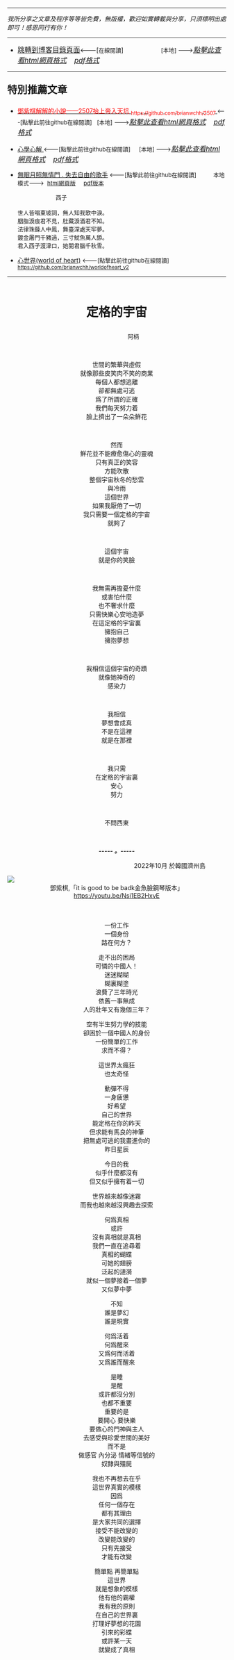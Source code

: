 ***
*我所分享之文章及程序等等皆免費，無版權，歡迎如實轉載與分享，只須標明出處即可！感恩同行有你！* 
****
- [<font size=3>跳轉到博客目錄頁面</font>](../../tableOfContent.md)<---[<font size=2>在線閱讀</font>]&nbsp;&nbsp; &nbsp; &nbsp; &nbsp; &nbsp; &nbsp; &nbsp; &nbsp; &nbsp;&nbsp; &nbsp;  <font size=2> [本地] ---></font><font size=3>[*_點擊此查看html網頁格式_*](../../tableOfContent.html)&nbsp; &nbsp; [*_pdf格式_*](../../tableOfContent.md.pdf)</font>
****

### <p style="font-size: 23px; font-weight:900;">特別推薦文章</p>

- [<font color=red> 鄧紫棋解解的小說——2507抬上帝入天坑 <sub>https://github.com/brianwchh/2507 </sub></font>](https://github.com/brianwchh/worldofheart_v2/blob/main/md_and_html/%E9%84%A7%E7%B4%AB%E6%A3%8B%E8%A7%A3%E8%A7%A3%E7%9A%84%E5%B0%8F%E8%AA%AA%E2%80%94%E2%80%942507%E6%8A%AC%E4%B8%8A%E5%B8%9D%E5%85%A5%E5%A4%A9%E5%9D%91.md)<font size=2><---[點擊此前往github在線閱讀]</font>&nbsp;&nbsp; <font size=2> [本地] ---></font><font size=3>[*_點擊此查看html網頁格式_*](../../md_and_html/鄧紫棋解解的小說——2507抬上帝入天坑.html)&nbsp; &nbsp; [*_pdf格式_*](../../md_and_html/鄧紫棋解解的小說——2507抬上帝入天坑.md.pdf)</font> 

- [<font  > 心學心解 </font>](https://github.com/brianwchh/worldofheart_v2/blob/main/md_and_html/%E5%BF%83%E5%AD%B8%E6%96%B0%E8%A7%A3.md)<font size=2><---[點擊此前往github在線閱讀]</font>&nbsp;&nbsp; &nbsp;   <font size=2> [本地] ---></font><font size=3>[*_點擊此查看html網頁格式_*](../../md_and_html/心學新解.html)&nbsp; &nbsp; [*_pdf格式_*](../../md_and_html/心學新解.md.pdf)</font> 

- [<font  >無眠月照無情門 . 失去自由的歌手</font>](https://github.com/brianwchh/worldofheart_v2/blob/main/md_and_html/%E7%84%A1%E7%9C%A0%E6%9C%88%E7%85%A7%E7%84%A1%E6%83%85%E9%96%80.md)<font size=2> <---[點擊此前往github在線閱讀]</font> &nbsp;&nbsp;&nbsp;&nbsp;&nbsp;&nbsp;&nbsp;&nbsp; <font size=2>本地模式---> &nbsp;[html網頁版](../../md_and_html/無眠月照無情門.html) &nbsp;&nbsp;&nbsp; [pdf版本](../../md_and_html/無眠月照無情門.md.pdf) </font>

    <p><font size=2>&nbsp; &nbsp; &nbsp; &nbsp; &nbsp; &nbsp; &nbsp; &nbsp; &nbsp; &nbsp; &nbsp; &nbsp; 西子</br></br>世人皆唱東坡詞，無人知我歌中淚。</br>胭脂淚痕君不見，肚藏淚酒君不知。</br>法律珠鍊人中鳳，舞臺深處天牢夢。</br>鍍金屠門千豬過，三寸魷魚萬人舔。</br>君入西子渡津口，她閱君腦千秋雪。</font></p>
    
- [<font  >心世界(world of heart)</font>](https://github.com/brianwchh/worldofheart_v2)<font size=2> <---[點擊此前往github在線閱讀]</font> <sub> https://github.com/brianwchh/worldofheart_v2 </sub>

   

****


</br>

****<p align="center" style="font-size: 28px;">定格的宇宙</p>****

<p align="center" style="font-size: small;">&nbsp;&nbsp;&nbsp;&nbsp;&nbsp;&nbsp;&nbsp;&nbsp;&nbsp;&nbsp;&nbsp;&nbsp;&nbsp;&nbsp;&nbsp;&nbsp;&nbsp;&nbsp;&nbsp;&nbsp; 阿柄</p>




<div align="center"> <!-- div_1-->

  <p align="center"> 
    
</br>

世間的繁華與虛假  
就像那些皮笑肉不笑的商業  
每個人都想逃離  
卻都無處可逃  
爲了所謂的正確  
我們每天努力着  
臉上擠出了一朵朵鮮花  
    
</br>

然而  
鮮花並不能療愈傷心的靈魂  
只有真正的笑容  
方能吹散  
整個宇宙秋冬的愁雲  
與冷雨  
這個世界  
如果我厭倦了一切  
我只需要一個定格的宇宙  
就夠了  
    
</br>

這個宇宙  
就是你的笑臉  
    
</br>

我無需再擔憂什麼  
或害怕什麼  
也不奢求什麼  
只需快樂心安地造夢  
在這定格的宇宙裏  
擁抱自己  
擁抱夢想  
    
</br>

我相信這個宇宙的奇蹟  
就像她神奇的   
感染力  
    
</br>

我相信  
夢想會成真  
不是在這裡  
就是在那裡  
    
</br>

我只需  
在定格的宇宙裏  
安心  
努力  
    
</br>

不問西東  



  </br>

  ***_-----&nbsp;。-----_***



  </p>



  <p align="right"> 2022年10月 於韓國濟州島 &nbsp;&nbsp;&nbsp;&nbsp;&nbsp;&nbsp;&nbsp;&nbsp;&nbsp;&nbsp;&nbsp; </p>  
  
</div> <!-- end of div_1-->

  




<!-- image area, flex to make it center,it may not work for github, for html and pdf rendering only -->
<div align="center" style="page-break-inside: avoid; margin-top:1px; margin-bottom:1px;"> <!-- pictureWrapper_div add this only to make the bendan github understand -->
  <div class="ImageWrapperFlex" >
   <div class="FlexSide"  ></div>
   <image class="FlexImage"   src='../images/dzq.png'/>
   <div class="FlexSide" ></div>
  </div>
  <p align="center" style="margin:0px;"> 鄧紫棋,「it is good to be badk金魚臉鋼琴版本」<a href="https://youtu.be/Nsi1EB2HxvE"> https://youtu.be/Nsi1EB2HxvE</a> </p> 
</div> <!-- end pictureWrapper_div -->

</br>
</br>

<div align="center" style="font-size: 14px">

一份工作   
一個身份  
路在何方？  
  
走不出的困局  
可憐的中國人！  
迷迷糊糊  
糊裏糊塗  
浪費了三年時光  
依舊一事無成  
人的壯年又有幾個三年？  
  
空有半生努力學的技能  
卻困於一個中國人的身份  
一份簡單的工作  
求而不得？  
 
這世界太瘋狂  
也太奇怪  

動彈不得  
一身疲憊  
好希望  
自己的世界   
能定格在你的昨天  
但求能有馬良的神筆  
把無處可逃的我畫進你的  
昨日星辰  
  
今日的我  
似乎什麼都沒有  
但又似乎擁有着一切  
  
世界越來越像迷霧   
而我也越來越沒興趣去探索  
  
何爲真相  
或許  
沒有真相就是真相  
我們一直在追尋着  
真相的蝴蝶  
可她的翅膀  
泛起的漣漪  
就似一個夢接着一個夢  
又似夢中夢  
  
不知  
誰是夢幻  
誰是現實  
  
何爲活着  
何爲醒來  
又爲何而活着  
又爲誰而醒來  
  
是睡  
是醒  
或許都沒分別  
也都不重要  
重要的是  
要開心  要快樂  
要做心的門神與主人  
去感受與珍愛世間的美好  
而不是  
做感官 內分泌 情緒等信號的  
奴隸與殭屍  
  
我也不再想去在乎  
這世界真實的模樣  
因爲  
任何一個存在  
都有其理由  
是大家共同的選擇  
接受不能改變的  
改變能改變的  
只有先接受  
才能有改變  
  
簡單點  再簡單點  
這世界    
就是想象的模樣  
他有他的霸權  
我有我的原則  
在自己的世界裏  
打理好夢想的花園  
引來的彩蝶  
或許某一天  
就變成了真相  

</div>


</br>
</br>


<style>

.ImageWrapperFlex {
    display: flex; 
    flex-direction: row; 
    margin-top: 1px; 
    margin-bottom: 1px;

    width: 100% ;
}

.FlexSide {
    flex-basis: 0px ;
    flex:1;

}



/* large device screen 設置熒幕顯示圖片大小（電腦等大型屏幕）*/
@media only screen and (min-width: 600px) {

    .FlexImage {
        flex-basis: 600px ;
        flex:0;    
        height:auto; 
        max-width: 600px;
        min-width: 600px;
     
    }

}

 /* small device screen 設置熒幕顯示圖片大小（平板手機等屏幕）*/
@media only screen and (max-width: 600px) {
    
    .FlexImage {
        flex-basis: 600px ;
        flex:1;
        height:auto; 
     
    }

}

/* style for print !important 設置打印圖片大小*/
@media print {

    .FlexImage {
        flex-basis: 500px ;
        flex:0;    
        height:auto; 
        max-width: 500px;
        min-width: 500px;
     
    }
}


</style>


